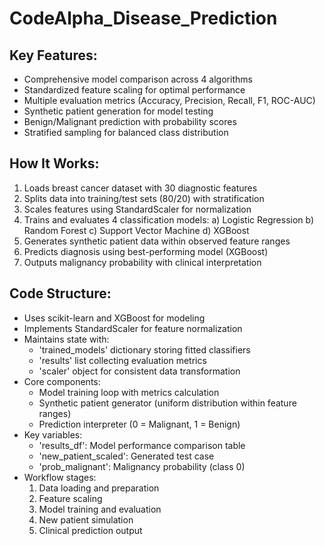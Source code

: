 # CodeAlpha_Disease_Prediction

## Key Features:
- Comprehensive model comparison across 4 algorithms
- Standardized feature scaling for optimal performance
- Multiple evaluation metrics (Accuracy, Precision, Recall, F1, ROC-AUC)
- Synthetic patient generation for model testing
- Benign/Malignant prediction with probability scores
- Stratified sampling for balanced class distribution

## How It Works:
1. Loads breast cancer dataset with 30 diagnostic features
2. Splits data into training/test sets (80/20) with stratification
3. Scales features using StandardScaler for normalization
4. Trains and evaluates 4 classification models:
   a) Logistic Regression
   b) Random Forest
   c) Support Vector Machine
   d) XGBoost
5. Generates synthetic patient data within observed feature ranges
6. Predicts diagnosis using best-performing model (XGBoost)
7. Outputs malignancy probability with clinical interpretation

## Code Structure:
- Uses scikit-learn and XGBoost for modeling
- Implements StandardScaler for feature normalization
- Maintains state with:
  - 'trained_models' dictionary storing fitted classifiers
  - 'results' list collecting evaluation metrics
  - 'scaler' object for consistent data transformation
- Core components:
  - Model training loop with metrics calculation
  - Synthetic patient generator (uniform distribution within feature ranges)
  - Prediction interpreter (0 = Malignant, 1 = Benign)
- Key variables:
  - 'results_df': Model performance comparison table
  - 'new_patient_scaled': Generated test case
  - 'prob_malignant': Malignancy probability (class 0)
- Workflow stages:
  1. Data loading and preparation
  2. Feature scaling
  3. Model training and evaluation
  4. New patient simulation
  5. Clinical prediction output
